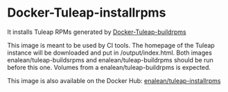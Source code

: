 # Docker-Tuleap-installrpms

It installs Tuleap RPMs generated by [Docker-Tuleap-buildrpms](https://github.com/Enalean/docker-tuleap-buildrpms)

This image is meant to be used by CI tools. The homepage of the Tuleap instance
will be downloaded and put in /output/index.html. Both images enalean/tuleap-buildsrpms
and enalean/tuleap-buildrpms should be run before this one. Volumes from a
enalean/tuleap-buildrpms is expected.

This image is also available on the Docker Hub: [enalean/tuleap-installrpms](https://hub.docker.com/r/enalean/tuleap-installrpms/)
